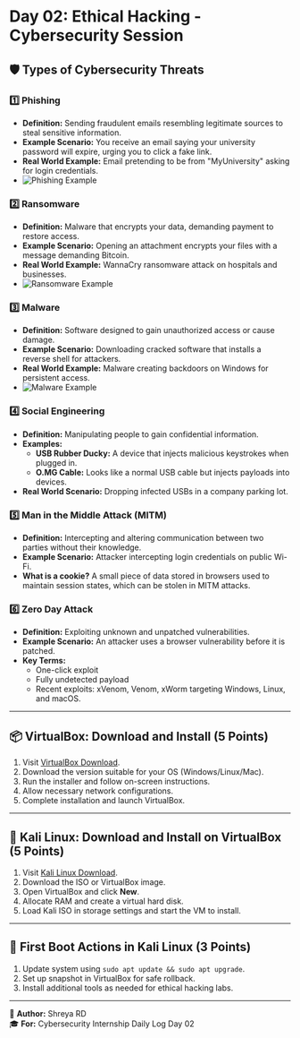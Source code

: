 # Day 02: Ethical Hacking - Cybersecurity Session

## 🛡️ Types of Cybersecurity Threats

### 1️⃣ Phishing
- **Definition:** Sending fraudulent emails resembling legitimate sources to steal sensitive information.
- **Example Scenario:** You receive an email saying your university password will expire, urging you to click a fake link.
- **Real World Example:** Email pretending to be from "MyUniversity" asking for login credentials.
- ![Phishing Example](../assets/phishing.png)

### 2️⃣ Ransomware
- **Definition:** Malware that encrypts your data, demanding payment to restore access.
- **Example Scenario:** Opening an attachment encrypts your files with a message demanding Bitcoin.
- **Real World Example:** WannaCry ransomware attack on hospitals and businesses.
- ![Ransomware Example](../assets/ransomware.png)

### 3️⃣ Malware
- **Definition:** Software designed to gain unauthorized access or cause damage.
- **Example Scenario:** Downloading cracked software that installs a reverse shell for attackers.
- **Real World Example:** Malware creating backdoors on Windows for persistent access.
- ![Malware Example](../assets/malware.png)

### 4️⃣ Social Engineering
- **Definition:** Manipulating people to gain confidential information.
- **Examples:**
  - **USB Rubber Ducky:** A device that injects malicious keystrokes when plugged in.
  - **O.MG Cable:** Looks like a normal USB cable but injects payloads into devices.
- **Real World Scenario:** Dropping infected USBs in a company parking lot.

### 5️⃣ Man in the Middle Attack (MITM)
- **Definition:** Intercepting and altering communication between two parties without their knowledge.
- **Example Scenario:** Attacker intercepting login credentials on public Wi-Fi.
- **What is a cookie?** A small piece of data stored in browsers used to maintain session states, which can be stolen in MITM attacks.

### 6️⃣ Zero Day Attack
- **Definition:** Exploiting unknown and unpatched vulnerabilities.
- **Example Scenario:** An attacker uses a browser vulnerability before it is patched.
- **Key Terms:**
  - One-click exploit
  - Fully undetected payload
  - Recent exploits: xVenom, Venom, xWorm targeting Windows, Linux, and macOS.

---

## 📦 VirtualBox: Download and Install (5 Points)
1. Visit [VirtualBox Download](https://www.virtualbox.org/wiki/Downloads).
2. Download the version suitable for your OS (Windows/Linux/Mac).
3. Run the installer and follow on-screen instructions.
4. Allow necessary network configurations.
5. Complete installation and launch VirtualBox.

---

## 🐉 Kali Linux: Download and Install on VirtualBox (5 Points)
1. Visit [Kali Linux Download](https://www.kali.org/get-kali/).
2. Download the ISO or VirtualBox image.
3. Open VirtualBox and click **New**.
4. Allocate RAM and create a virtual hard disk.
5. Load Kali ISO in storage settings and start the VM to install.

---

## 🔧 First Boot Actions in Kali Linux (3 Points)
1. Update system using `sudo apt update && sudo apt upgrade`.
2. Set up snapshot in VirtualBox for safe rollback.
3. Install additional tools as needed for ethical hacking labs.

---

🪪 **Author:** Shreya RD  
🎓 **For:** Cybersecurity Internship Daily Log Day 02

